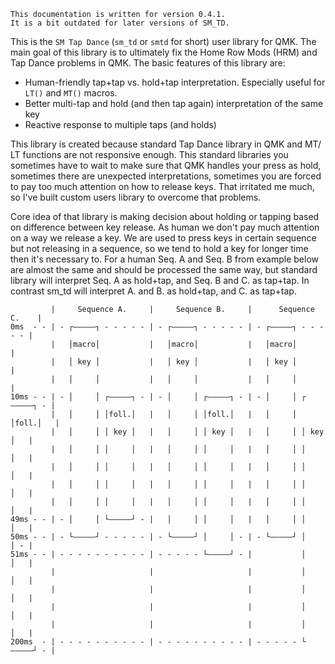 ```
This documentation is written for version 0.4.1.
It is a bit outdated for later versions of SM_TD.
```

This is the `SM Tap Dance` (`sm_td` or `smtd` for short) user library for QMK.
The main goal of this library is to ultimately fix the Home Row Mods (HRM) and Tap Dance problems in QMK.
The basic features of this library are:
- Human-friendly tap+tap vs. hold+tap interpretation. Especially useful for `LT()` and `MT()` macros.
- Better multi-tap and hold (and then tap again) interpretation of the same key
- Reactive response to multiple taps (and holds)

This library is created because standard Tap Dance library in QMK and MT/ LT functions are not responsive enough.
This standard libraries you sometimes have to wait to make sure that QMK handles your press as hold, sometimes there are unexpected interpretations, sometimes you are forced to pay too much attention on how to release keys. That irritated me much, so I've built custom users library to overcome that problems.

Core idea of that library is making decision about holding or tapping based on difference between key release. As human we don't pay much attention on a way we release a key. We are used to press keys in certain sequence but not releasing in a sequence, so we tend to hold a key for longer time then it's necessary to. For a human Seq. A and Seq. B from example below are almost the same and should be processed the same way, but standard library will interpret Seq. A as hold+tap, and Seq. B and C. as tap+tap. In contrast sm_td will interpret A. and B. as hold+tap, and C. as tap+tap.

```
         |     Sequence A.     |     Sequence B.     |      Sequence C.    |
0ms  - - | - ┌—————┐ - - - - - | - ┌—————┐ - - - - - | - ┌—————┐ - - - - - |
         |   │macro│           |   │macro│           |   │macro│           |
         |   │ key │           |   │ key │           |   │ key │           |
         |   │     │           |   │     │           |   │     │           |
10ms - - | - │     │ ┌—————┐ - | - │     │ ┌—————┐ - | - │     │ ┌—————┐ - |
         |   │     │ │foll.│   |   │     │ │foll.│   |   │     │ │foll.│   |
         |   │     │ │ key │   |   │     │ │ key │   |   │     │ │ key │   |
         |   │     │ │     │   |   │     │ │     │   |   │     │ │     │   |
         |   │     │ │     │   |   │     │ │     │   |   │     │ │     │   |
         |   │     │ │     │   |   │     │ │     │   |   │     │ │     │   |
         |   │     │ │     │   |   │     │ │     │   |   │     │ │     │   |
49ms - - | - │     │ └—————┘ - |   │     │ │     │   |   │     │ │     │   |
50ms - - | - └—————┘ - - - - - | - └—————┘ │     │ - | - └—————┘ │     │ - |
51ms - - | - - - - - - - - - - | - - - - - └—————┘ - |           │     │   |
         |                     |                     |           │     │   |
         |                     |                     |           │     │   |
         |                     |                     |           │     │   |
         |                     |                     |           │     │   |
200ms  - | - - - - - - - - - - | - - - - - - - - - - | - - - - - └—————┘ - |  
```



